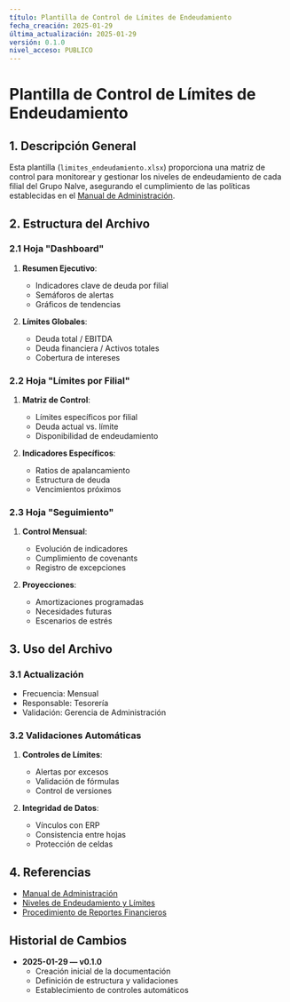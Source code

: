 ```yaml
---
título: Plantilla de Control de Límites de Endeudamiento
fecha_creación: 2025-01-29
última_actualización: 2025-01-29
versión: 0.1.0
nivel_acceso: PUBLICO
---
```


# Plantilla de Control de Límites de Endeudamiento

## 1. Descripción General
Esta plantilla (`limites_endeudamiento.xlsx`) proporciona una matriz de control para monitorear y gestionar los niveles de endeudamiento de cada filial del Grupo Nalve, asegurando el cumplimiento de las políticas establecidas en el [Manual de Administración](../../../../area_administracion/manual_administracion.md).

## 2. Estructura del Archivo

### 2.1 Hoja "Dashboard"
1. **Resumen Ejecutivo**:
   - Indicadores clave de deuda por filial
   - Semáforos de alertas
   - Gráficos de tendencias

2. **Límites Globales**:
   - Deuda total / EBITDA
   - Deuda financiera / Activos totales
   - Cobertura de intereses

### 2.2 Hoja "Límites por Filial"
1. **Matriz de Control**:
   - Límites específicos por filial
   - Deuda actual vs. límite
   - Disponibilidad de endeudamiento

2. **Indicadores Específicos**:
   - Ratios de apalancamiento
   - Estructura de deuda
   - Vencimientos próximos

### 2.3 Hoja "Seguimiento"
1. **Control Mensual**:
   - Evolución de indicadores
   - Cumplimiento de covenants
   - Registro de excepciones

2. **Proyecciones**:
   - Amortizaciones programadas
   - Necesidades futuras
   - Escenarios de estrés

## 3. Uso del Archivo

### 3.1 Actualización
- Frecuencia: Mensual
- Responsable: Tesorería
- Validación: Gerencia de Administración

### 3.2 Validaciones Automáticas
1. **Controles de Límites**:
   - Alertas por excesos
   - Validación de fórmulas
   - Control de versiones

2. **Integridad de Datos**:
   - Vínculos con ERP
   - Consistencia entre hojas
   - Protección de celdas

## 4. Referencias
- [Manual de Administración](../../../../area_administracion/manual_administracion.md)
- [Niveles de Endeudamiento y Límites](../../../../area_administracion/02_niveles_endeudamiento_limites.md)
- [Procedimiento de Reportes Financieros](../../../../area_administracion/01_procedimiento_reportes_financieros.md)

## Historial de Cambios
- **2025-01-29 — v0.1.0**
  - Creación inicial de la documentación
  - Definición de estructura y validaciones
  - Establecimiento de controles automáticos 